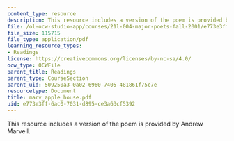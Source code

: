 ```yaml
---
content_type: resource
description: This resource includes a version of the poem is provided by Andrew Marvell.
file: /ol-ocw-studio-app/courses/21l-004-major-poets-fall-2001/e773e3ff6ac07031d895ce3a63cf5392_marv_apple_house.pdf
file_size: 115715
file_type: application/pdf
learning_resource_types:
- Readings
license: https://creativecommons.org/licenses/by-nc-sa/4.0/
ocw_type: OCWFile
parent_title: Readings
parent_type: CourseSection
parent_uid: 509250a3-0a02-6960-7405-481861f75c7e
resourcetype: Document
title: marv_apple_house.pdf
uid: e773e3ff-6ac0-7031-d895-ce3a63cf5392
---
```

This resource includes a version of the poem is provided by Andrew Marvell.